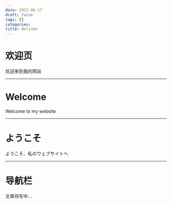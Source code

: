 ```yaml
---
date: 2025-06-17
draft: false
tags: []
categories: 
title: Welcome
---
```


# 欢迎页

欢迎来到我的网站

---
# Welcome

Welcome to my website

---
# ようこそ

ようこそ、私のウェブサイトへ

---

# 导航栏

文章待写中...